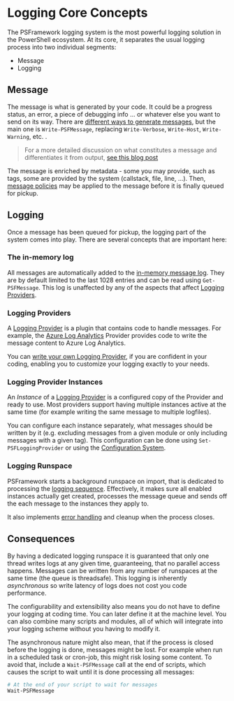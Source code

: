 ﻿# Logging Core Concepts

The PSFramework logging system is the most powerful logging solution in the PowerShell ecosystem.
At its core, it separates the usual logging process into two individual segments:

- Message
- Logging

## Message

The message is what is generated by your code.
It could be a progress status, an error, a piece of debugging info ... or whatever else you want to send on its way.
There are [different ways to generate messages](../basics/writing-messages.md), but the main one is `Write-PSFMessage`, replacing `Write-Verbose`, `Write-Host`, `Write-Warning`, etc. .

> For a more detailed discussion on what constitutes a message and differentiates it from output, [see this blog post](https://allthingspowershell.blogspot.com/2017/12/puppycide-done-right-output-versus.html)

The message is enriched by metadata - some you may provide, such as tags, some are provided by the system (callstack, file, line, ...).
Then, [message policies](../advanced/message-policies.md) may be applied to the message before it is finally queued for pickup.

## Logging

Once a message has been queued for pickup, the logging part of the system comes into play.
There are several concepts that are important here:

### The in-memory log

All messages are automatically added to the [in-memory message log](../basics/inmemory-debuglog.md).
They are by default limited to the last 1028 entries and can be read using `Get-PSFMessage`.
This log is unaffected by any of the aspects that affect [Logging Providers](../basics/logging-providers.md).

### Logging Providers

A [Logging Provider](../basics/logging-providers.md) is a plugin that contains code to handle messages.
For example, the [Azure Log Analytics](../loggingto/azureloganalytics.md) Provider provides code to write the message content to Azure Log Analytics.

You can [write your own Logging Provider](../advanced/writing-logging-providers.md), if you are confident in your coding, enabling you to customize your logging exactly to your needs.

### Logging Provider Instances

An _Instance_ of a [Logging Provider](../basics/logging-providers.md) is a configured copy of the Provider and ready to use.
Most providers support having multiple instances active at the same time (for example writing the same message to multiple logfiles).

You can configure each instance separately, what messages should be written by it (e.g. excluding messages from a given module or only including messages with a given tag).
This configuration can be done using `Set-PSFLoggingProvider` or using the [Configuration System](../../Configuration/overview.md).

### Logging Runspace

PSFramework starts a background runspace on import, that is dedicated to processing the [logging sequence](../advanced/logging-sequence.md).
Effectively, it makes sure all enabled instances actually get created, processes the message queue and sends off the each message to the instances they apply to.

It also implements [error handling](../advanced/debugging-providers.md) and cleanup when the process closes.

## Consequences

By having a dedicated logging runspace it is guaranteed that only one thread writes logs at any given time, guaranteeing, that no parallel access happens.
Messages can be written from any number of runspaces at the same time (the queue is threadsafe).
This logging is inherently _asynchronous_ so write latency of logs does not cost you code performance.

The configurability and extensibility also means you do not have to define your logging at coding time.
You can later define it at the machine level.
You can also combine many scripts and modules, all of which will integrate into your logging scheme without you having to modify it.

The asynchronous nature might also mean, that if the process is closed before the logging is done, messages might be lost.
For example when run in a scheduled task or cron-job, this might risk losing some content.
To avoid that, include a `Wait-PSFMessage` call at the end of scripts, which causes the script to wait until it is done processing all messages:

```powershell
# At the end of your script to wait for messages
Wait-PSFMessage
```
